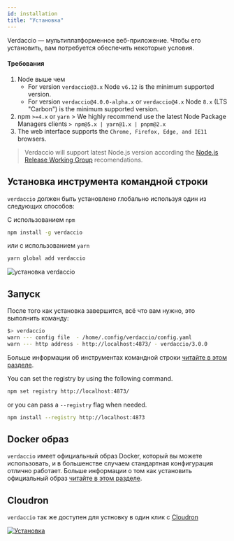 ```yaml
---
id: installation
title: "Установка"
---
```

Verdaccio — мультиплатформенное веб-приложение. Чтобы его установить, вам потребуется обеспечить некоторые условия.

#### Требования

1. Node выше чем 
    - For version `verdaccio@3.x` Node `v6.12` is the minimum supported version.
    - For version `verdaccio@4.0.0-alpha.x` or `verdaccio@4.x` Node `8.x` (LTS "Carbon") is the minimum supported version.
2. npm `>=4.x` or `yarn` > We highly recommend use the latest Node Package Managers clients `> npm@5.x | yarn@1.x | pnpm@2.x`
3. The web interface supports the `Chrome, Firefox, Edge, and IE11` browsers.

> Verdaccio will support latest Node.js version according the [Node.js Release Working Group](https://github.com/nodejs/Release) recomendations.

## Установка инструмента командной строки

`verdaccio` должен быть установлено глобально используя один из следующих способов:

С использованием `npm`

```bash
npm install -g verdaccio
```

или с использованием `yarn`

```bash
yarn global add verdaccio
```

![установка verdaccio](assets/install_verdaccio.gif)

## Запуск

После того как установка завершится, всё что вам нужно, это выполнить команду:

```bash
$> verdaccio
warn --- config file  - /home/.config/verdaccio/config.yaml
warn --- http address - http://localhost:4873/ - verdaccio/3.0.0
```

Больше информации об инструментах командной строки [читайте в этом разделе](cli.md).

You can set the registry by using the following command.

```bash
npm set registry http://localhost:4873/
```

or you can pass a `--registry` flag when needed.

```bash
npm install --registry http://localhost:4873
```

## Docker образ

`verdaccio` имеет официальный образ Docker, который вы можете использовать, и в большенстве случаем стандартная конфигурация отлично работает. Больше информации о том как установить официальный образ [читайте в этом разделе](docker.md).

## Cloudron

`verdaccio` так же доступен для устновку в один клик с [Cloudron](https://cloudron.io)

[![Установка](https://cloudron.io/img/button.svg)](https://cloudron.io/button.html?app=org.eggertsson.verdaccio)
